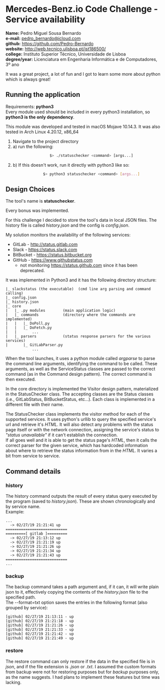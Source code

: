 # Mercedes-Benz.io Code Challenge - Service availability

**Name:** Pedro Miguel Sousa Bernardo  
**e-mail:** pedro_bernardo@icloud.com    
**github:** https://github.com/Pedro-Bernardo  
**website:** http://web.tecnico.ulisboa.pt/ist186500/  
**college:** Instituto Superior Técnico, Universidade de Lisboa  
**degree/year:** Licenciatura em Engenharia Informática e de Computadores, 3º ano  

It was a great project, a lot of fun and I got to learn some more about python which is always great!   

## Running the application
Requirements: **python3**  
Every module used should be included in every python3 installation, so **python3 is the only dependency**.

This module was developed and tested in macOS Mojave 10.14.3. It was also tested in Arch Linux 4.20.12, x86_64

1. Navigate to the project directory
2. a) run the following:
``` bash
                    $> ./statuschecker <command> [args...]
```
2. b) If this doesn't work, run it directly with python3 like so:
``` bash
                 $> python3 statuschecker <command> [args...]
```




## Design Choices
The tool's name is **statuschecker**.    

Every bonus was implemented.

For this challenge I decided to store the tool's data in local JSON files. The history file is called *history.json* and the config is *config.json*.

My solution monitors the availability of the following services:
- GitLab - http://status.gitlab.com
- Slack - https://status.slack.com
- BitBucket - https://status.bitbucket.org
- GitHub - https://www.githubstatus.com 
    - not monitoring https://status.github.com since it has been deprecated.

It was implemented in Python3 and it has the following directory structure:

```
|_ slackstatus (the executable)  (cmd line arg parsing and command calling)
|_ config.json  
|_ history.json  
|_ core    
|   |_ .py modules        (main application logic)
|   |_ commands           (directory where the commands are implemented)
|   |   |_ DoPoll.py
|   |   |_ DoFetch.py
|   |       ...
|   |_ parsers            (status response parsers for the various services)
|       |_ GitLabParser.py
            ...
```

When the tool launches, it uses a python module called *argparse* to parse the command line arguments, identifying the command to be called. These arguments, as well as the ServiceStatus classes are passed to the correct command (as in the Command design pattern). The correct command is then executed.

In the core directory is implemented the Visitor design pattern, materialized in the StatusChecker class. The accepting classes are the Status classes (i.e., GitLabStatus, BitBucketStatus, etc...). Each class is implemented in a different file with their name.

The StatusChecker class implements the visitor method for each of the supported services. It uses python's urllib to query the specified service's url and retrieve it's *HTML*. It will also detect any problems with the status page itself or with the network connection, assigning the service's status to *"status unavailable"* if it can't establish the connection.  
If all goes well and it is able to get the status page's *HTML*, then it calls the correct parser for the given service, which has hardcoded information about where to retrieve the status information from in the *HTML*. It varies a bit from service to service. 


## Command details
### history
The history command outputs the result of every status query executed by the program (saved to *history.json*). These are shown chronologically and by service name.  
Example:
```
...
  -> 02/27/19 21:21:41 up
============================
=========[ gitlab ]=========
  -> 02/27/19 21:13:12 up
  -> 02/27/19 21:21:19 up
  -> 02/27/19 21:21:26 up
  -> 02/27/19 21:21:34 up
  -> 02/27/19 21:21:43 up
============================
...
```

### backup
The backup command takes a path argument and, if it can, it will write plain json to it, effectively copying the contents of the *history.json* file to the specified path.  
The --format=txt option saves the entries in the following format (also grouped by service):
```
[github] 02/27/19 21:13:11 - up
[github] 02/27/19 21:21:18 - up
[github] 02/27/19 21:21:26 - up
[github] 02/27/19 21:21:33 - up
[github] 02/27/19 21:21:42 - up
[github] 02/27/19 21:21:49 - up
```

### restore
The restore command can only restore if the data in the specified file is in *json*, and if the file extension is *.json* or *.txt*.
I assumed the custom formats from backup were not for restoring purposes but for *backup* purposes only, as the name suggests. I had plans to implement these features but time was lacking.



